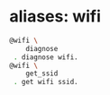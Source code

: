 # aliases: wifi

```bash
@wifi \
	diagnose
 . diagnose wifi.
@wifi \
	get_ssid
 . get wifi ssid.
```
